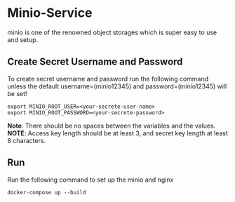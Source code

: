 # Minio-Service
minio is one of the renowned object storages which is super easy to use and setup.

## Create Secret Username and Password
To create secret username and password run the following command unless the default username=(minio12345) and password=(minio12345) will be set!

```commandline
export MINIO_ROOT_USER=<your-secrete-user-name>
export MINIO_ROOT_PASSWORD=<your-secrete-password>
```
**Note**: There should be no spaces between the variables and the values.
**NOTE**: Access key length should be at least 3, and secret key length at least 8 characters.
## Run
Run the following command to set up the minio and nginx
```commandline
docker-compose up --build
```